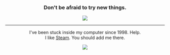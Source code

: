 <h3 align='center'>
  Don't be afraid to try new things.
  </h3>

<p align="center">
        <img src='https://user-images.githubusercontent.com/83146584/154866157-d4204b63-7141-4d66-a6d3-a6e6303ffc1f.gif' />
</p>

<hr/>

<p align='center'>
  I've been stuck inside my computer since 1998. Help.
	<br>
I like <a href='https://steamcommunity.com/id/persaiscrying/'>Steam</a>. You should add me there.
  </p>

  <p align=center>
    <img src=https://user-images.githubusercontent.com/83146584/154866453-9e971a08-cf5a-41ce-80b8-e413816a3deb.gif>
    </p>
